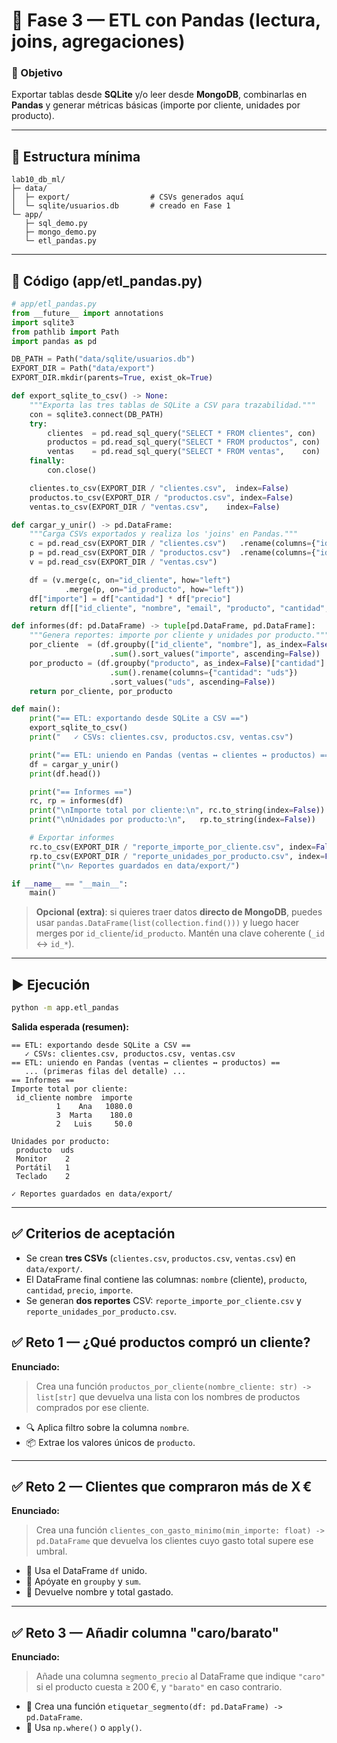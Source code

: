 # 🔹 Fase 3 — ETL con Pandas (lectura, joins, agregaciones)

### 🎯 Objetivo

Exportar tablas desde **SQLite** y/o leer desde **MongoDB**, combinarlas en **Pandas** y generar métricas básicas (importe por cliente, unidades por producto).

---

## 🧱 Estructura mínima

```
lab10_db_ml/
├─ data/
│  ├─ export/                  # CSVs generados aquí
│  └─ sqlite/usuarios.db       # creado en Fase 1
└─ app/
   ├─ sql_demo.py
   ├─ mongo_demo.py
   └─ etl_pandas.py
```

---

## 🧭 Código (app/etl\_pandas.py)

```python
# app/etl_pandas.py
from __future__ import annotations
import sqlite3
from pathlib import Path
import pandas as pd

DB_PATH = Path("data/sqlite/usuarios.db")
EXPORT_DIR = Path("data/export")
EXPORT_DIR.mkdir(parents=True, exist_ok=True)

def export_sqlite_to_csv() -> None:
    """Exporta las tres tablas de SQLite a CSV para trazabilidad."""
    con = sqlite3.connect(DB_PATH)
    try:
        clientes  = pd.read_sql_query("SELECT * FROM clientes", con)
        productos = pd.read_sql_query("SELECT * FROM productos", con)
        ventas    = pd.read_sql_query("SELECT * FROM ventas",    con)
    finally:
        con.close()

    clientes.to_csv(EXPORT_DIR / "clientes.csv",  index=False)
    productos.to_csv(EXPORT_DIR / "productos.csv", index=False)
    ventas.to_csv(EXPORT_DIR / "ventas.csv",    index=False)

def cargar_y_unir() -> pd.DataFrame:
    """Carga CSVs exportados y realiza los 'joins' en Pandas."""
    c = pd.read_csv(EXPORT_DIR / "clientes.csv")   .rename(columns={"id": "id_cliente"})
    p = pd.read_csv(EXPORT_DIR / "productos.csv")  .rename(columns={"id": "id_producto", "nombre": "producto"})
    v = pd.read_csv(EXPORT_DIR / "ventas.csv")

    df = (v.merge(c, on="id_cliente", how="left")
            .merge(p, on="id_producto", how="left"))
    df["importe"] = df["cantidad"] * df["precio"]
    return df[["id_cliente", "nombre", "email", "producto", "cantidad", "precio", "importe"]]

def informes(df: pd.DataFrame) -> tuple[pd.DataFrame, pd.DataFrame]:
    """Genera reportes: importe por cliente y unidades por producto."""
    por_cliente  = (df.groupby(["id_cliente", "nombre"], as_index=False)["importe"]
                      .sum().sort_values("importe", ascending=False))
    por_producto = (df.groupby("producto", as_index=False)["cantidad"]
                      .sum().rename(columns={"cantidad": "uds"})
                      .sort_values("uds", ascending=False))
    return por_cliente, por_producto

def main():
    print("== ETL: exportando desde SQLite a CSV ==")
    export_sqlite_to_csv()
    print("   ✓ CSVs: clientes.csv, productos.csv, ventas.csv")

    print("== ETL: uniendo en Pandas (ventas ↔ clientes ↔ productos) ==")
    df = cargar_y_unir()
    print(df.head())

    print("== Informes ==")
    rc, rp = informes(df)
    print("\nImporte total por cliente:\n", rc.to_string(index=False))
    print("\nUnidades por producto:\n",   rp.to_string(index=False))

    # Exportar informes
    rc.to_csv(EXPORT_DIR / "reporte_importe_por_cliente.csv", index=False)
    rp.to_csv(EXPORT_DIR / "reporte_unidades_por_producto.csv", index=False)
    print("\n✓ Reportes guardados en data/export/")

if __name__ == "__main__":
    main()
```

> **Opcional (extra)**: si quieres traer datos **directo de MongoDB**, puedes usar `pandas.DataFrame(list(collection.find()))` y luego hacer merges por `id_cliente`/`id_producto`. Mantén una clave coherente (`_id` ↔ `id_*`).

---

## ▶️ Ejecución

```bash
python -m app.etl_pandas
```

**Salida esperada (resumen):**

```
== ETL: exportando desde SQLite a CSV ==
   ✓ CSVs: clientes.csv, productos.csv, ventas.csv
== ETL: uniendo en Pandas (ventas ↔ clientes ↔ productos) ==
   ... (primeras filas del detalle) ...
== Informes ==
Importe total por cliente:
 id_cliente nombre  importe
          1    Ana   1080.0
          3  Marta    180.0
          2   Luis     50.0

Unidades por producto:
 producto  uds
 Monitor    2
 Portátil   1
 Teclado    2

✓ Reportes guardados en data/export/
```

---

## ✅ Criterios de aceptación

* Se crean **tres CSVs** (`clientes.csv`, `productos.csv`, `ventas.csv`) en `data/export/`.
* El DataFrame final contiene las columnas: `nombre` (cliente), `producto`, `cantidad`, `precio`, `importe`.
* Se generan **dos reportes** CSV: `reporte_importe_por_cliente.csv` y `reporte_unidades_por_producto.csv`.


## ✅ Reto 1 — ¿Qué productos compró un cliente?

**Enunciado:**

> Crea una función `productos_por_cliente(nombre_cliente: str) -> list[str]` que devuelva una lista con los nombres de productos comprados por ese cliente.

* 🔍 Aplica filtro sobre la columna `nombre`.
* 📦 Extrae los valores únicos de `producto`.

---

## ✅ Reto 2 — Clientes que compraron más de X €

**Enunciado:**

> Crea una función `clientes_con_gasto_minimo(min_importe: float) -> pd.DataFrame` que devuelva los clientes cuyo gasto total supere ese umbral.

* 🧮 Usa el DataFrame `df` unido.
* 🔁 Apóyate en `groupby` y `sum`.
* 🎯 Devuelve nombre y total gastado.

---

## ✅ Reto 3 — Añadir columna "caro/barato"

**Enunciado:**

> Añade una columna `segmento_precio` al DataFrame que indique `"caro"` si el producto cuesta ≥ 200 €, y `"barato"` en caso contrario.

* 🟰 Crea una función `etiquetar_segmento(df: pd.DataFrame) -> pd.DataFrame`.
* 🧠 Usa `np.where()` o `apply()`.




